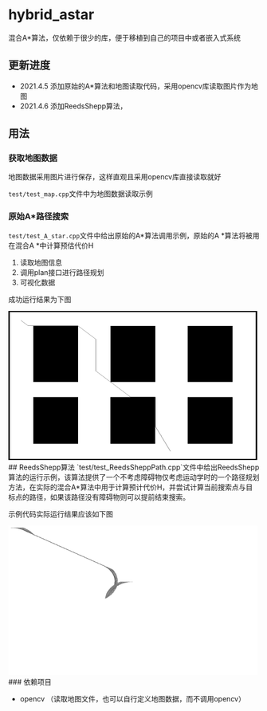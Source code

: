 # hybrid_astar
混合A*算法，仅依赖于很少的库，便于移植到自己的项目中或者嵌入式系统

## 更新进度

* 2021.4.5 添加原始的A*算法和地图读取代码，采用opencv库读取图片作为地图
* 2021.4.6 添加ReedsShepp算法，
## 用法

### 获取地图数据
地图数据采用图片进行保存，这样直观且采用opencv库直接读取就好

`test/test_map.cpp`文件中为地图数据读取示例

### 原始A*路径搜索
`test/test_A_star.cpp`文件中给出原始的A*算法调用示例，原始的A *算法将被用在混合A *中计算预估代价H 
1. 读取地图信息
2. 调用plan接口进行路径规划
3. 可视化数据

成功运行结果为下图

<img src="pic/a_star.png" alt="a_star" width="500" height="300" align="bottom" />
## ReedsShepp算法 
`test/test_ReedsSheppPath.cpp`文件中给出ReedsShepp算法的运行示例，该算法提供了一个不考虑障碍物仅考虑运动学时的一个路径规划方法，在实际的混合A*算法中用于计算预计代价H，并尝试计算当前搜索点与目标点的路径，如果该路径没有障碍物则可以提前结束搜索。

示例代码实际运行结果应该如下图

<img src="pic/RS.png" alt="ReedsShepp" width="500" height="300" align="bottom" />
### 依赖项目

* opencv （读取地图文件，也可以自行定义地图数据，而不调用opencv）
